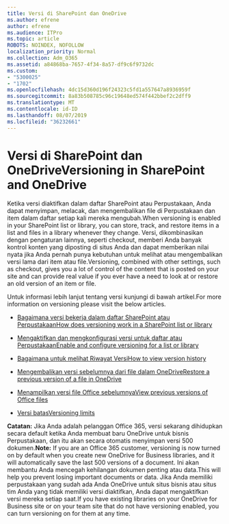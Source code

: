 ```yaml
---
title: Versi di SharePoint dan OneDrive
ms.author: efrene
author: efrene
ms.audience: ITPro
ms.topic: article
ROBOTS: NOINDEX, NOFOLLOW
localization_priority: Normal
ms.collection: Adm_O365
ms.assetid: a84868ba-7657-4f34-8a57-df9c6f9732dc
ms.custom:
- "5300025"
- "1702"
ms.openlocfilehash: 4dc15d360d196f24323c5fd1a557647a8936959f
ms.sourcegitcommit: 8a83b508785c96c19648ed574f442bbef2c2dff9
ms.translationtype: MT
ms.contentlocale: id-ID
ms.lasthandoff: 08/07/2019
ms.locfileid: "36232661"
---
```

# <a name="versioning-in-sharepoint-and-onedrive"></a><span data-ttu-id="e6090-102">Versi di SharePoint dan OneDrive</span><span class="sxs-lookup"><span data-stu-id="e6090-102">Versioning in SharePoint and OneDrive</span></span> 


<span data-ttu-id="e6090-103">Ketika versi diaktifkan dalam daftar SharePoint atau Perpustakaan, Anda dapat menyimpan, melacak, dan mengembalikan file di Perpustakaan dan item dalam daftar setiap kali mereka mengubah.</span><span class="sxs-lookup"><span data-stu-id="e6090-103">When versioning is enabled in your SharePoint list or library, you can store, track, and restore items in a list and files in a library whenever they change.</span></span> <span data-ttu-id="e6090-104">Versi, dikombinasikan dengan pengaturan lainnya, seperti checkout, memberi Anda banyak kontrol konten yang diposting di situs Anda dan dapat memberikan nilai nyata jika Anda pernah punya kebutuhan untuk melihat atau mengembalikan versi lama dari item atau file.</span><span class="sxs-lookup"><span data-stu-id="e6090-104">Versioning, combined with other settings, such as checkout, gives you a lot of control of the content that is posted on your site and can provide real value if you ever have a need to look at or restore an old version of an item or file.</span></span>

<span data-ttu-id="e6090-105">Untuk informasi lebih lanjut tentang versi kunjungi di bawah artikel.</span><span class="sxs-lookup"><span data-stu-id="e6090-105">For more information on versioning please visit the below articles.</span></span>

- [<span data-ttu-id="e6090-106">Bagaimana versi bekerja dalam daftar SharePoint atau Perpustakaan</span><span class="sxs-lookup"><span data-stu-id="e6090-106">How does versioning work in a SharePoint list or library</span></span>](https://support.office.com/article/how-does-versioning-work-in-a-sharepoint-list-or-library-0f6cd105-974f-44a4-aadb-43ac5bdfd247)

- [<span data-ttu-id="e6090-107">Mengaktifkan dan mengkonfigurasi versi untuk daftar atau Perpustakaan</span><span class="sxs-lookup"><span data-stu-id="e6090-107">Enable and configure versioning for a list or library</span></span>](https://support.office.com/article/enable-and-configure-versioning-for-a-list-or-library-1555d642-23ee-446a-990a-bcab618c7a37?ocmsassetID=HA102772148&amp;CTT=3&amp;CorrelationId=52441bb1-a619-4375-89d5-19d28769890f&amp;ui=en-US&amp;rs=en-US&amp;ad=US)

- [<span data-ttu-id="e6090-108">Bagaimana untuk melihat Riwayat Versi</span><span class="sxs-lookup"><span data-stu-id="e6090-108">How to view version history</span></span>](https://support.office.com/article/View-the-version-history-of-an-item-or-file-in-a-list-or-library-53262060-5092-424D-A50B-C798B0EC32B1)

- [<span data-ttu-id="e6090-109">Mengembalikan versi sebelumnya dari file dalam OneDrive</span><span class="sxs-lookup"><span data-stu-id="e6090-109">Restore a previous version of a file in OneDrive</span></span>](https://support.office.com/article/restore-a-previous-version-of-a-file-in-onedrive-159cad6d-d76e-4981-88ef-de6e96c93893?ui=en-US&amp;rs=en-US&amp;ad=US)

- [<span data-ttu-id="e6090-110">Menampilkan versi file Office sebelumnya</span><span class="sxs-lookup"><span data-stu-id="e6090-110">View previous versions of Office files</span></span>](https://support.office.com/article/view-previous-versions-of-office-files-5c1e076f-a9c9-41b8-8ace-f77b9642e2c2)

- [<span data-ttu-id="e6090-111">Versi batas</span><span class="sxs-lookup"><span data-stu-id="e6090-111">Versioning limits</span></span>](https://docs.microsoft.com/office365/servicedescriptions/sharepoint-online-service-description/sharepoint-online-limits)

<span data-ttu-id="e6090-112">**Catatan:** Jika Anda adalah pelanggan Office 365, versi sekarang dihidupkan secara default ketika Anda membuat baru OneDrive untuk bisnis Perpustakaan, dan itu akan secara otomatis menyimpan versi 500 dokumen.</span><span class="sxs-lookup"><span data-stu-id="e6090-112">**Note:** If you are an Office 365 customer, versioning is now turned on by default when you create new OneDrive for Business libraries, and it will automatically save the last 500 versions of a document.</span></span> <span data-ttu-id="e6090-113">Ini akan membantu Anda mencegah kehilangan dokumen penting atau data.</span><span class="sxs-lookup"><span data-stu-id="e6090-113">This will help you prevent losing important documents or data.</span></span> <span data-ttu-id="e6090-114">Jika Anda memiliki perpustakaan yang sudah ada Anda OneDrive untuk situs bisnis atau situs tim Anda yang tidak memiliki versi diaktifkan, Anda dapat mengaktifkan versi mereka setiap saat.</span><span class="sxs-lookup"><span data-stu-id="e6090-114">If you have existing libraries on your OneDrive for Business site or on your team site that do not have versioning enabled, you can turn versioning on for them at any time.</span></span>


